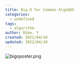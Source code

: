 ```yaml
---
title: Big-O for Common Algo&DS
categories:
  - undefined
tags:
  - algorithm
author: Mike. Y
created: 2022/04/10
updated: 2022/04/10
---
```


![bigoposter.png](/attachment/bigoposter.png)
